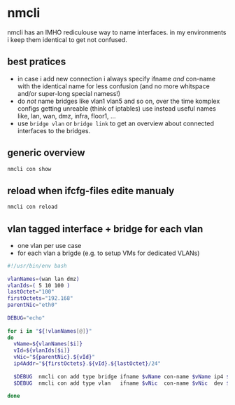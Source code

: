 # nmcli

nmcli has an IMHO rediculouse way to name interfaces.
in my environments i keep them identical to get not confused.

## best pratices
  * in case i add new connection i always specify ifname *and* con-name with the identical name for less confusion (and no more whitspace and/or super-long special namess!)
  * do *not* name bridges like vlan1 vlan5 and so on, over the time komplex configs getting unreable (think of iptables) use instead useful names like, lan, wan, dmz, infra, floor1, ...
  * use `bridge vlan` or `bridge link` to get an overview about connected interfaces to the bridges. 

## generic overview
```bash
nmcli con show
```

## reload when ifcfg-files edite manualy
```bash
nmcli con reload
```

## vlan tagged interface + bridge for each vlan

  * one vlan per use case
  * for each vlan a brigde (e.g. to setup VMs for dedicated VLANs)
  
```bash
#!/usr/bin/env bash
 
vlanNames=(wan lan dmz)
vlanIds=( 5 10 100 )
lastOctet="100"
firstOctets="192.168"
parentNic="eth0"
 
DEBUG="echo"
 
for i in "${!vlanNames[@]}"
do
  vName=${vlanNames[$i]}
  vId=${vlanIds[$i]}
  vNic="${parentNic}.${vId}"
  ip4Addr="${firstOctets}.${vId}.${lastOctet}/24"
  
  $DEBUG  nmcli con add type bridge ifname $vName con-name $vName ip4 $ip4Addr
  $DEBUG  nmcli con add type vlan   ifname $vNic  con-name $vNic  dev $parentNic id $vId master $vName slave-type bridge
 
done
```
